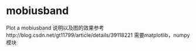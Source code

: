 mobiusband
==========

Plot a mobiusband 
说明以及图的效果参考http://blog.csdn.net/gt11799/article/details/39118221
需要matplotlib，numpy模块
